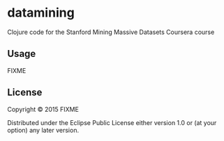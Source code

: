 # datamining

Clojure code for the Stanford Mining Massive Datasets Coursera course

## Usage

FIXME

## License

Copyright © 2015 FIXME

Distributed under the Eclipse Public License either version 1.0 or (at
your option) any later version.

